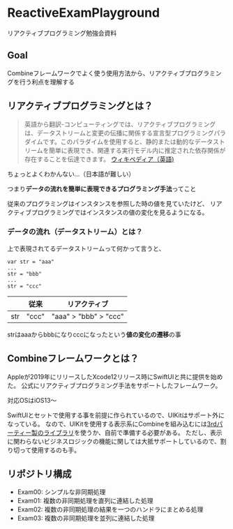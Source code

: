 # ReactiveExamPlayground

リアクティブプログラミング勉強会資料

## Goal

Combineフレームワークでよく使う使用方法から、リアクティブプログラミングを行う利点を理解する

## リアクティブプログラミングとは？

> 英語から翻訳-コンピューティングでは、リアクティブプログラミングは、データストリームと変更の伝播に関係する宣言型プログラミングパラダイムです。このパラダイムを使用すると、静的または動的なデータストリームを簡単に表現でき、関連する実行モデル内に推定された依存関係が存在することを伝達できます。 [ウィキペディア（英語)](https://en.wikipedia.org/wiki/Reactive_programming)

ちょっとよくわかんない...（日本語が難しい）

つまり**データの流れを簡単に表現できるプログラミング手法**ってこと

従来のプログラミングはインスタンスを参照した時の値を見ていたけど、
リアクティブプログラミングではインスタンスの値の変化を見るようになる。

### データの流れ（データストリーム）とは？

上で表現されてるデータストリームって何かって言うと、
```
var str = "aaa"
...
str = "bbb"
...
str = "ccc"
```



| | 従来 | リアクティブ |
| -------- | -------- | -------- |
| str     | "ccc"     | "aaa" > "bbb" > "ccc" |

strはaaaからbbbになりcccになったという**値の変化の遷移**の事

## Combineフレームワークとは？

Appleが2019年にリリースしたXcode12リリース時にSwiftUIと共に提供を始めた。
公式にリアクティブプログラミング手法をサポートしたフレームワーク。

対応OSはiOS13〜

SwiftUIとセットで使用する事を前提に作られているので、UIKitはサポート外になっている。
なので、UIKitを使用する表示系にCombineを組み込むには[3rdパーティー製のライブラリ](https://github.com/CombineCommunity/CombineCocoa)を使うか、自前で準備する必要がある。
ただし、表示に関わらないビジネスロジックの機能に関しては大抵サポートしているので、割り切って使用するのも手。

## リポジトリ構成
- Exam00: シンプルな非同期処理
- Exam01: 複数の非同期処理を直列に連結した処理
- Exam02: 複数の非同期処理の結果を一つのハンドラにまとめる処理
- Exam03: 複数の非同期処理を並列に連結した処理
